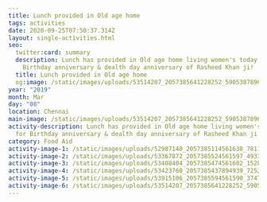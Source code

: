 ```yaml
---
title: Lunch provided in Old age home
tags: activities
date: 2020-09-25T07:50:37.314Z
layout: single-activities.html
seo:
  twitter:card: summary
  description: Lunch has provided in Old age home living women's today for
    Birthday anniversary & dealth day anniversary of Rasheed Khan ji!
  title: Lunch provided in Old age home
  og:image: /static/images/uploads/53514207_2057385641228252_5905387896638013440_o_2057385634561586.jpg
year: "2019"
month: Mar
day: "08"
location: Chennai
main-image: /static/images/uploads/53514207_2057385641228252_5905387896638013440_o_2057385634561586.jpg
activity-description: Lunch has provided in Old age home living women's today
  for Birthday anniversary & dealth day anniversary of Rasheed Khan ji!
category: Food Aid
activity-image-1: /static/images/uploads/52987140_2057385114561638_7811766722184085504_o_2057385111228305.jpg
activity-image-2: /static/images/uploads/53367872_2057385524561597_4933194226390269952_o_2057385517894931.jpg
activity-image-3: /static/images/uploads/53408404_2057385474561602_1528309158175047680_o_2057385471228269.jpg
activity-image-4: /static/images/uploads/53423760_2057385437894939_7252826150798360576_o_2057385434561606.jpg
activity-image-5: /static/images/uploads/53915106_2057385594561590_3747377962400350208_o_2057385591228257.jpg
activity-image-6: /static/images/uploads/53514207_2057385641228252_5905387896638013440_o_2057385634561586.jpg
---
```

